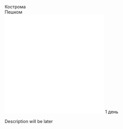 
<link rel="stylesheet" href="../assets-custom/css/style-markdown.css">
<div class="cover-container" style="background-image: url('kostroma.jpg');">
	<div class="cover-text">
		<div class="cover-title">
            Кострома
        </div>
		<div class="cover-description">
			<div>
				Пешком
			</div>
			<div>
				<img class="cover-icon" loading="lazy" src="../assets-custom/icon_time.png" alt=""  />
				<span>1 день</span>
			</div>
		</div>
	</div>
</div>

Description will be later